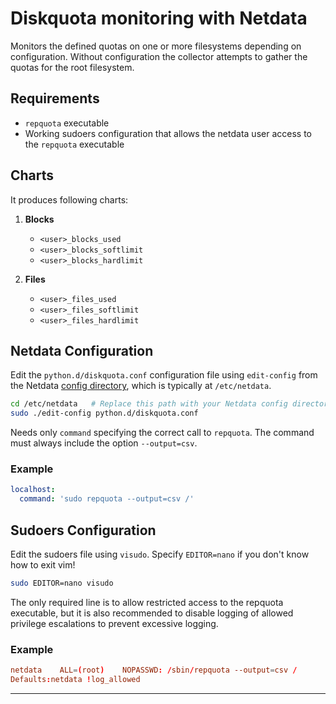 # Diskquota monitoring with Netdata

Monitors the defined quotas on one or more filesystems depending on configuration.
Without configuration the collector attempts to gather the quotas for the root filesystem.

## Requirements

- `repquota` executable
- Working sudoers configuration that allows the netdata user access to the `repquota` executable

## Charts

It produces following charts:

1. **Blocks**

    - `<user>_blocks_used`
    - `<user>_blocks_softlimit`
    - `<user>_blocks_hardlimit`

2. **Files**

    - `<user>_files_used`
    - `<user>_files_softlimit`
    - `<user>_files_hardlimit`

## Netdata Configuration

Edit the `python.d/diskquota.conf` configuration file using `edit-config` from the Netdata [config
directory](https://learn.netdata.cloud/docs/configure/nodes), which is typically at `/etc/netdata`.

```bash
cd /etc/netdata   # Replace this path with your Netdata config directory, if different
sudo ./edit-config python.d/diskquota.conf
```

Needs only `command` specifying the correct call to `repquota`.  The command must always include the option `--output=csv`.

### Example

```yaml
localhost:
  command: 'sudo repquota --output=csv /'
```
## Sudoers Configuration

Edit the sudoers file using `visudo`.  Specify `EDITOR=nano` if you don't know how to exit vim!

```bash
sudo EDITOR=nano visudo
```

The only required line is to allow restricted access to the repquota executable,
but it is also recommended to disable logging of allowed privilege escalations to prevent excessive logging.

### Example

```conf
netdata    ALL=(root)    NOPASSWD: /sbin/repquota --output=csv /
Defaults:netdata !log_allowed
```

---


